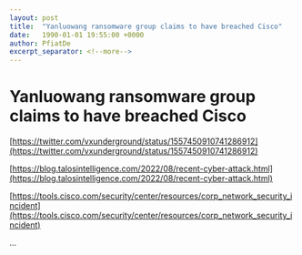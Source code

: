 ```yaml
---
layout: post
title:  "Yanluowang ransomware group claims to have breached Cisco"
date:   1990-01-01 19:55:00 +0000
author: PfiatDe
excerpt_separator: <!--more-->
---
```


# Yanluowang ransomware group claims to have breached Cisco

[https://twitter.com/vxunderground/status/1557450910741286912](https://twitter.com/vxunderground/status/1557450910741286912)

[https://blog.talosintelligence.com/2022/08/recent-cyber-attack.html](https://blog.talosintelligence.com/2022/08/recent-cyber-attack.html)

[https://tools.cisco.com/security/center/resources/corp_network_security_incident](https://tools.cisco.com/security/center/resources/corp_network_security_incident)

...
<!--more-->
